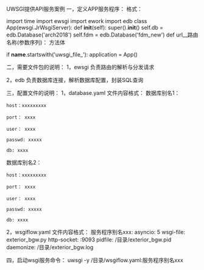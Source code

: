 
UWSGI提供API服务案例
一，定义APP服务程序：
格式：

import time
import ewsgi
import ework
import edb
class App(ewsgi.JrWsgiServer):
    def __init__(self):
        super().__init__()
        self.db = edb.Database('arch2018')
        self.fdm = edb.Database('fdm_new')
     def url__路由名称(参数序列)：
                方法体

if __name__.startswith('uwsgi_file_'):
    application = App()


二，需要文件包的说明：
1，ewsgi 负责路由的解析与分发请求

2，edb 负责数据库连接，解析数据库配置，封装SQL查询



三，配置文件的说明：
1，database.yaml 文件内容格式：
数据库别名1：

    host：xxxxxxxxx

    port： xxxx

    user： xxxx

    passwd: xxxxx

    db: xxxx



数据库别名2：

    host：xxxxxxxxx

    port： xxxx

    user： xxxx

    passwd: xxxxx

    db: xxxx



2，wsgiflow.yaml 文件内容格式：
服务程序别名xxx:
        asyncio: 5
        wsgi-file: exterior_bgw.py
        http-socket: :9093
        pidfile: /目录/exterior_bgw.pid
       daemonize: /目录/exterior_bgw.log  



四，启动wsgi服务命令：
 uwsgi -y /目录/wsgiflow.yaml:服务程序别名xxx

